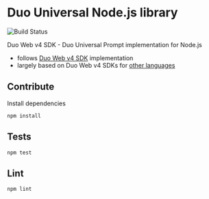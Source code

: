 # Duo Universal Node.js library

![Build Status](https://github.com/lukashroch/duo_universal_nodejs/workflows/Node.js%20CI/badge.svg)

Duo Web v4 SDK - Duo Universal Prompt implementation for Node.js

- follows [Duo Web v4 SDK](https://duo.com/docs/duoweb) implementation
- largely based on Duo Web v4 SDKs for [other languages](https://github.com/duosecurity)

## Contribute

Install dependencies
```
npm install
```

## Tests
```
npm test
```

## Lint
```
npm lint
```
